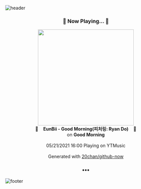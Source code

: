 ![header](https://capsule-render.vercel.app/api?type=wave&height=170&section=header&text=Hi.%20I'm%20SHIFT&fontColor=090707&fontAlignX=45&fontAlignY=65&fontSize=100)

<h3 align="center">🎵 Now Playing... 🎵</h3>
<p align="center">
  <a href="https://music.youtube.com/watch?v=RmUk7skUIRM">
    <img width="300" src="https://lh3.googleusercontent.com/HQYs9-EeEOGVrmAxyVdh1EvbdJ_ocQs8l665VJk43vJSCZGtZqUJVAQ88kGzE9eSVac5tgtBW53jdl8AAA">
  </a>
  <br>
  🎵&nbsp&nbsp&nbsp <b>EunBii - Good Morning(피처링: Ryan Do)</b> &nbsp&nbsp&nbsp🎵
  <br>
  on <b>Good Morning</b>
  
  <br />
  <br />
  05/21/2021 16:00 Playing on YTMusic
  <br />
  <br />
  Generated with <a href="https://github.com/20chan/github-now">20chan/github-now</a>
</p>

<h3 align="center">•••</h3>

![footer](https://capsule-render.vercel.app/api?type=wave&height=150&section=footer)
